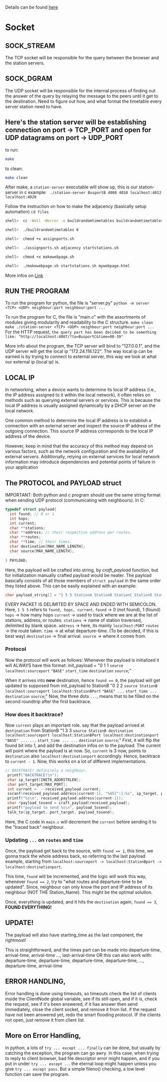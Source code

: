 Details can be found [here](https://teaching.csse.uwa.edu.au/units/CITS3002/project2024/index.php)


# Socket

## SOCK_STREAM
The TCP socket will be responsible for the query between the browser and the station servers.


## SOCK_DGRAM
The UDP socket will be responsible for the internal process of finding out the answer of the query by relaying the message to the peers until it get to the destination. Need to figure out how, and what format the timetable every server station need to have.

## Here's the station server will be establishing connection on port -> TCP_PORT and open for UDP datagrams on port -> UDP_PORT
to run:
```bash
make
```

to clean:
```bash
make clean
```

After make, a ``station-server`` executable will show up, this is our station-server in c
example: `` ./station-server BusportB 4008 4010 localhost:4012 localhost:4020``

Follow the instruction on how to make the adjacency (basically setup automation) 
``cd files``
```bash
shell>  cc -Wall -Werror -o buildrandomtimetables buildrandomtimetables.c

shell>  ./buildrandomtimetables 6

shell>  chmod +x assignports.sh

shell>  ./assignports.sh adjacency startstations.sh

shell>  chmod +x makewebpage.sh

shell>  ./makewebpage.sh startstations.sh mywebpage.html
```
More infos on [Link](https://teaching.csse.uwa.edu.au/units/CITS3002/project2024/getting-started.php)

## RUN THE PROGRAM
To run the program for python, the file is "server.py"
``
python -m server <TCP> <UDP> neighbour:port neighbour:port ...
``

To run the program for C, the file is "main.c" with the assortments of modules giving modularity and readability to the C structure.
``
make clean
make
./station-server <TCP> <UDP> neighbour:port neighbour:port ...
``
For the HTTP request,
``
the query part has been decided to be something like:
"http://localhost:4007/?to=BusportC&time=08-39"
``

More info about the program, the TCP server will bind to "127.0.0.1", and the UDP server will get the local ip "172.24.118.122".
The way local ip can be earned is by trying to connect to external server, this way we look at what our external ip (local ip) is.

## LOCAL IP
In networking, when a device wants to determine its local IP address (i.e., the IP address assigned to it within the local network), it often relies on methods such as querying external servers or services. This is because the local IP address is usually assigned dynamically by a DHCP server on the local network.

One common method to determine the local IP address is to establish a connection with an external server and inspect the source IP address of the outgoing connection. This source IP address corresponds to the local IP address of the device.

However, keep in mind that the accuracy of this method may depend on various factors, such as the network configuration and the availability of external servers. Additionally, relying on external services for local network information may introduce dependencies and potential points of failure in your application
## The **PROTOCOL** and PAYLOAD struct
IMPORTANT: Both python and c program should use the same string format when sending UDP protocol (communicating with neighbours).
In C:
```C
typedef struct payload{
  int found; // 0 or 1
  int hops;
  int current;
  char **stations;
  char **address; // their respective address per routes.
  char **routes;
  char **time; // their times.
  char destination[MAX_NAME_LENGTH];
  char source[MAX_NAME_LENGTH];
  
} PAYLOAD;
```
Here, the payload will be crafted into string, by *craft_payload* function, but for initialization manually crafted payload would be neater.
The payload basically consists of all those members of ``struct payload`` in the same order they listed above. 
This can be easily explained with an example:
```C
char payload_string[] = "1 5 5 StationA StationB StationC StationD StationE localhost:1002 localhost:1003 localhost:1004 localhost:1005 localhost:1006 BASE A_B B_C C_D D_E 10:45 11:45 12:45 13:45 14:45 StationX StationA;";```
```
EVERY PACKET IS DELIMITED BY SPACE AND ENDED WITH SEMICOLON.
Here, ``1 5 5`` refers to ``found, hops, current``.
``found`` -> 0 (not found), 1 (found)
``hops`` -> how many hops
``current`` -> used to track where we are at the list of stations, address, or routes.
``stations`` -> name of station traversed, delimited by blank space. 
``address`` -> here, its mainly ``localhost:PORT``
``routes`` -> the route taken.
``time`` -> at what departure-time. (To be decided, if this is best way)
``destination`` -> final arrival.
``source`` -> where it comes from.

### Protocol
Now the protocol will work as follows:
Whenever the payload is initialized it will ALWAYS have this format:
init_payload = "0 1 1 ``source`` ``localhost:sourceport`` ``"BASE"`` ``start_time`` ``destination`` ``source``;"

When it arrives into **new** destination, hence ``found == 0``, 
the payload will get updated to supposed from init_payload to StationB
"0 2 2 ``source StationB`` ``localhost:sourceport localhost:StationBPort`` ``"BASE" ...`` ``start_time ...`` ``destination`` ``source``;"
Now, the three dots ``...``, means that to be filled on the second roundtrip after the first backtrace.

### How does it backtrace?
Now ``current`` plays an important role.
say that the payload arrived at ``destination`` from StationB
"1 3 3 ``source StationB destination`` ``localhost:sourceport localhost:StationBPort localhost:destinationport`` ``"BASE" ... ...`` ``start_time ... ...`` ``destination`` ``source``;"
First, it will flip the found bit into 1, and add the destination infos on to the payload. The current will point where the payload is at now. So, ``current`` is 3 now, points to ``destination`` also ``localhost:destinationport`` accordingly. Hence, backtrace to ``current - 1``. Now, this works on a lot of different implementations.

```C
// BACKTRACE! definitely a neighbour.
 printf("BACKTRACE!\n");
 char ip_target[INET6_ADDRSTRLEN];
 char port_target[MAX_PORT];
 int current =  --received_payload.current;
 sscanf(received_payload.address[current-1], "%45[^:]:%s", ip_target, port_target);
 printf("%s\n", received_payload.address[current-1]);
 char *payload_tosend = craft_payload(received_payload);
 printf("payload to send %s\n", payload_tosend);
 talk_to(ip_target, port_target, payload_tosend);
 ```

Here, the C code in ``main.c`` will decrement the ``current`` before sending it to the "traced back" neighbour.

### Updating ``...`` on ``routes`` and ``time``
Once, the payload got back to the source, with ``found == 1``, this time, we gonna track the whole address back, so referring to the last payload example, starting from ``localhost:sourceport -> localhost:StationBport -> localhost:destinationport``.

This time, ``found`` will be incremented, and the logic will work this way, whenever ``found == 2``, try to "what routes and departure-time to be updated". Since, neighbour can only know the port and IP address of its neighbour (NOT THE Station_Name). This might be the optimal solution.

Once, everything is updated, and it hits the ``destination`` again, ``found == 3``, **FOUND EVERYTHING!**

## UPDATE!
The payload will also have starting_time as the last component, the rightmost!

This is straightforward, and the times part can be made into 
departure-time, arrival-time, arrival-time ..., last-arrival-time OR
this can also work with:
departure-time, departure-time, departure-time, departure-time, ..., departure-time, arrival-time

## ERROR HANDLING, 

Error handling is done using timeouts,
so timeouts check the list of clients inside the ClientNode global variable,
see if its still open, and if it is, check the request, see if it's been answered,
if it has answer then send immediately, close the client socket, and remove it from list.
if the request have not been answered yet, redo the smart flooding protocol.
IF the clients not open, just remove it from client list.

## More on Error Handling,
In python, a lots of ``try ... except ... finally`` can be done, but usually by catching the exception, the program can go awry. In this case, when trying to reply to client browser, bad file descriptor error might happen, and if you put in under ``try ... except ..``. the eternal loop might happen unless you give ``try ... except pass``. But a simple fileno() checking, a low level function can save the program.